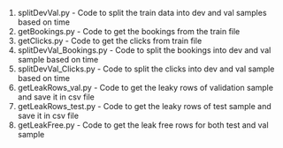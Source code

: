 1. splitDevVal.py - Code to split the train data into dev and val samples based on time
2. getBookings.py - Code to get the bookings from the train file
3. getClicks.py - Code to get the clicks from train file
4. splitDevVal_Bookings.py - Code to split the bookings into dev and val sample based on time
5. splitDevVal_Clicks.py - Code to split the clicks into dev and val sample based on time
6. getLeakRows_val.py - Code to get the leaky rows of validation sample and save it in csv file
7. getLeakRows_test.py - Code to get the leaky rows of test sample and save it in csv file 
8. getLeakFree.py - Code to get the leak free rows for both test and val sample

